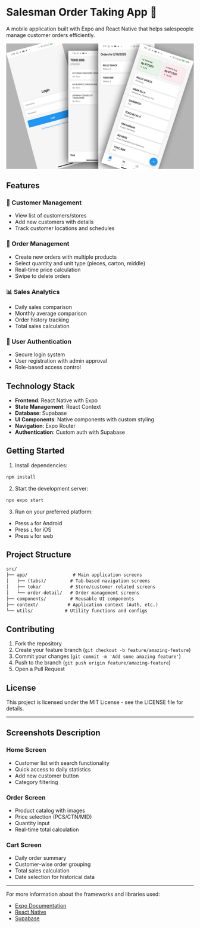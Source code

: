 # Salesman Order Taking App 📱

A mobile application built with Expo and React Native that helps salespeople manage customer orders efficiently.

![App Preview](https://raw.githubusercontent.com/page403/SalesManApp/refs/heads/main/screenshots/salesmanApp-prev.jpg) <!-- Replace with actual app screenshots -->

## Features

### 🏪 Customer Management
- View list of customers/stores
- Add new customers with details
- Track customer locations and schedules

### 📝 Order Management
- Create new orders with multiple products
- Select quantity and unit type (pieces, carton, middle)
- Real-time price calculation
- Swipe to delete orders

### 📊 Sales Analytics
- Daily sales comparison
- Monthly average comparison
- Order history tracking
- Total sales calculation

### 👤 User Authentication
- Secure login system
- User registration with admin approval
- Role-based access control

## Technology Stack

- **Frontend**: React Native with Expo
- **State Management**: React Context
- **Database**: Supabase
- **UI Components**: Native components with custom styling
- **Navigation**: Expo Router
- **Authentication**: Custom auth with Supabase

## Getting Started

1. Install dependencies:
```bash
npm install
```

2. Start the development server:
```bash
npx expo start
```

3. Run on your preferred platform:
- Press `a` for Android
- Press `i` for iOS
- Press `w` for web

## Project Structure

```
src/
├── app/                 # Main application screens
│   ├── (tabs)/         # Tab-based navigation screens
│   ├── toko/           # Store/customer related screens
│   └── order-detail/   # Order management screens
├── components/         # Reusable UI components
├── context/           # Application context (Auth, etc.)
└── utils/            # Utility functions and configs
```

## Contributing

1. Fork the repository
2. Create your feature branch (`git checkout -b feature/amazing-feature`)
3. Commit your changes (`git commit -m 'Add some amazing feature'`)
4. Push to the branch (`git push origin feature/amazing-feature`)
5. Open a Pull Request

## License

This project is licensed under the MIT License - see the LICENSE file for details.

---

## Screenshots Description

### Home Screen
- Customer list with search functionality
- Quick access to daily statistics
- Add new customer button
- Category filtering

### Order Screen
- Product catalog with images
- Price selection (PCS/CTN/MID)
- Quantity input
- Real-time total calculation

### Cart Screen
- Daily order summary
- Customer-wise order grouping
- Total sales calculation
- Date selection for historical data

---

For more information about the frameworks and libraries used:
- [Expo Documentation](https://docs.expo.dev/)
- [React Native](https://reactnative.dev/)
- [Supabase](https://supabase.com/)
